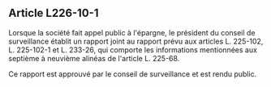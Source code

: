 Article L226-10-1
----
Lorsque la société fait appel public à l'épargne, le président du conseil de
surveillance établit un rapport joint au rapport prévu aux articles L. 225-102,
L. 225-102-1 et L. 233-26, qui comporte les informations mentionnées aux
septième à neuvième alinéas de l'article L. 225-68.

Ce rapport est approuvé par le conseil de surveillance et est rendu public.
